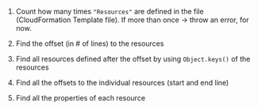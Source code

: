 1. Count how many times `"Resources"` are defined in the file (CloudFormation Template file). If more than once -> throw an error, for now.

1. Find the offset (in # of lines) to the resources
1. Find all resources defined after the offset by using `Object.keys()` of the resources
1. Find all the offsets to the individual resources (start and end line)
1. Find all the properties of each resource
